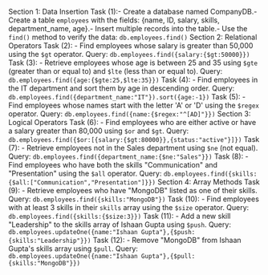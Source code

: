  Section 1: Data Insertion
 Task (1):- Create a database named CompanyDB.- Create a table `employees` with the fields: {name, ID, salary, skills, department_name, age}.- Insert multiple records into the table.- Use the `find()` method to verify the data:
  `db.employees.find()`
 Section 2: Relational Operators
 Task (2): - Find employees whose salary is greater than 50,000 using the `$gt` operator.
  Query:
  `db.employees.find({salary:{$gt:50000}})`
 Task (3): - Retrieve employees whose age is between 25 and 35 using `$gte` (greater than or equal to) and
 `$lte` (less than or equal to).
  Query:
  `db.employees.find({age:{$gte:25,$lte:35}})`
 Task (4): - Find employees in the IT department and sort them by age in descending order.
  Query:
  `db.employees.find({department_name:"IT"}).sort({age:-1})`
 Task (5): - Find employees whose names start with the letter 'A' or 'D' using the `$regex` operator.
  Query:
  `db.employees.find({name:{$regex:"^[AD]"}})`
 Section 3: Logical Operators
 Task (6): - Find employees who are either active or have a salary greater than 80,000 using `$or` and `$gt`.
  Query:
  `db.employees.find({$or:[{salary:{$gt:80000}},{status:"active"}]})`
 Task (7): - Retrieve employees not in the Sales department using `$ne` (not equal).
  Query:
  `db.employees.find({department_name:{$ne:"Sales"}})`
 Task (8): - Find employees who have both the skills "Communication" and "Presentation" using the `$all`
 operator.
  Query:
  `db.employees.find({skills:{$all:["Communication","Presentation"]}})`
 Section 4: Array Methods
Task (9): - Retrieve employees who have "MongoDB" listed as one of their skills.
  Query:
  `db.employees.find({skills:"MongoDB"})`
 Task (10): - Find employees with at least 3 skills in their `skills` array using the `$size` operator.
  Query:
  `db.employees.find({skills:{$size:3}})`
 Task (11): - Add a new skill "Leadership" to the skills array of Ishaan Gupta using `$push`.
  Query:
  `db.employees.updateOne({name:"Ishaan Gupta"},{$push:{skills:"Leadership"}})`
 Task (12): - Remove "MongoDB" from Ishaan Gupta's skills array using `$pull`.
  Query:
  `db.employees.updateOne({name:"Ishaan Gupta"},{$pull:{skills:"MongoDB"}})`
